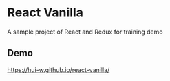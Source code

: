 # React Vanilla
A sample project of React and Redux for training demo

## Demo
https://hui-w.github.io/react-vanilla/
